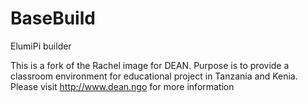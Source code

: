 # BaseBuild
ElumiPi builder 

This is a fork of the Rachel image for DEAN. Purpose is to provide a classroom environment for educational project in Tanzania and Kenia.
Please visit http://www.dean.ngo for more information
